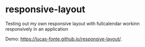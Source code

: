 # responsive-layout

Testing out my own responsive layout with fullcalendar workinn responsively in an application

Demo:  https://lucas-fonte.github.io/responsive-layout/.





